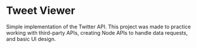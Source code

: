# Tweet Viewer
Simple implementation of the Twitter API. This project was made to practice working with third-party APIs, creating Node APIs to handle data requests, and basic UI design. 
